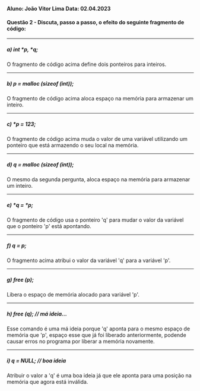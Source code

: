 **Aluno: João Vitor Lima**
**Data: 02.04.2023**

#### Questão 2 - Discuta, passo a passo, o efeito do seguinte fragmento de código:
---
##### a) int *p, *q;
O fragmento de código acima define dois ponteiros para inteiros.

---
##### b) p = malloc (sizeof (int));
O fragmento de código acima aloca espaço na memória para armazenar um inteiro.

---
##### c) *p = 123;
O fragmento de código acima muda o valor de uma variável utilizando um ponteiro que está armazendo o seu local na memória.

---
##### d) q = malloc (sizeof (int));
O mesmo da segunda pergunta, aloca espaço na memória para armazenar um inteiro.

---
##### e) *q = *p;
O fragmento de código usa o ponteiro 'q' para mudar o valor da variável que o ponteiro 'p' está apontando.

---
##### f) q = p;
O fragmento acima atribui o valor da variável 'q' para a variável 'p'.

---
##### g) free (p);
Libera o espaço de memória alocado para variável 'p'.

---
##### h) free (q); // má ideia...
Esse comando é uma má ideia porque 'q' aponta para o mesmo espaço de memória que 'p', espaço esse que já foi liberado anteriormente, podende causar erros no programa por liberar a memória novamente.

---
##### i) q = NULL; // boa ideia
Atribuir o valor a 'q' é uma boa ideia já que ele aponta para uma posição na memória que agora está inválida.